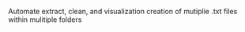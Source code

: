 Automate extract, clean, and visualization creation of mutiplie .txt files within mulitiple folders
